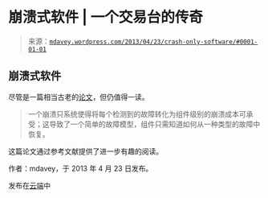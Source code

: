 <!--yml

类别：未分类

日期：2024-05-18 06:26:34

-->

# 崩溃式软件 | 一个交易台的传奇

> 来源：[`mdavey.wordpress.com/2013/04/23/crash-only-software/#0001-01-01`](https://mdavey.wordpress.com/2013/04/23/crash-only-software/#0001-01-01)

## 崩溃式软件

尽管是一篇相当古老的[论文](http://static.usenix.org/events/hotos03/tech/full_papers/candea/candea.pdf)，但仍值得一读。

> 一个崩溃只系统使得将每个检测到的故障转化为组件级别的崩溃成本可承受；这导致了一个简单的故障模型，组件只需知道如何从一种类型的故障中恢复。

这篇论文通过参考文献提供了进一步有趣的阅读。

作者：mdavey，于 2013 年 4 月 23 日发布。

发布在[云端](https://mdavey.wordpress.com/category/hpc/cloud/)中
